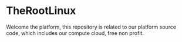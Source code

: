 # TheRootLinux <Platform>

Welcome the platform, this repository is related to our platform source code, which includes our compute cloud, free non profit.
